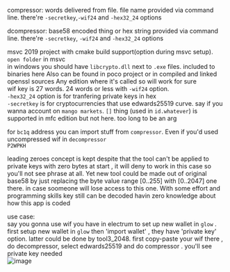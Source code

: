 
compressor: words delivered from file. file name provided via command line. there're `-secretkey`,`-wif24` and `-hex32_24` options     

dcompressor: base58 encoded thing or hex string provided via command line.  there're `-secretkey`, `-wif24` and `-hex32_24` options  

msvc 2019 project with cmake build support(option during msvc setup). `open folder` in msvc  
in windows you should have `libcrypto.dll` next to `.exe` files. included to binaries here Also can be found in poco project or in compiled and linked openssl sources Any edition where it's called so will work for sure   
wif key is 27 words. 24 words or less with `-wif24` option.  
`-hex32_24` option is for tranfering private keys in hex  
`-secretkey` is for cryptocurrencies that use edwards25519 curve. say if you wanna account on `mango markets`.  `[]` thing (used in `id.whatever`) is supported in mfc edition but not here. too long to be an arg  

for `bc1q` address you can import stuff from `compressor`. Even if you'd used uncompressed wif in `decompressor`  
`P2WPKH`  
  
leading zeroes concept is kept despite that the tool can't be applied to private keys with zero bytes at start , it will deny to work in this case so you'll not see phrase at all. Yet new tool could be made out of original base58 by just replacing the byte value range [0..255] with [0..2047] one there. in case soomeone will lose access to this one. With some effort and programming skills key still can be decoded havin zero knowledge about how this app is coded  

  use case:  
  say you gonna use wif you have in electrum to set up new wallet in `glow` . first setup new wallet in `glow` then 'import wallet' , they have 'private key' option. latter could be done by tool3_2048. first copy-paste your wif there , do decompressor, select edwards25519 and do compressor . you'll see private key needed  
  ![image](https://github.com/user-attachments/assets/a1a65492-18c3-47d0-8c46-d81b5e51f098)


